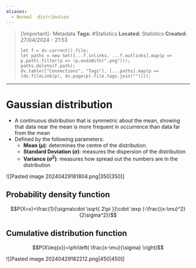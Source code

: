 ```yaml
---
aliases:
  - Normal  distribution
---
```

> [!important]- Metadata
> **Tags:** #Statistics 
> **Located:** Statistics
> **Created:** 27/04/2024 - 21:53
> ```dataviewjs
> let f = dv.current().file;
> let paths = new Set([...f.inlinks, ...f.outlinks].map(p => p.path).filter(p => !p.endsWith(".png")));
> paths.delete(f.path);
> dv.table(["Connections", "Tags"], [...paths].map(p => [dv.fileLink(p), dv.page(p).file.tags.join("")]));
> ```

___
# Gaussian distribution
- A continuous distribution that is symmetric about the mean, showing that data near the mean is more frequent in occurrence than data far from the mean
- Defined by the following parameters:
    - **Mean ($\mu$)**: determines the centre of the distribution.
    - **Standard Deviation ($\sigma$)**: measures the dispersion of the distribution
    - **Variance ($\sigma^2$)**:  measures how spread out the numbers are in the distribution

![[Pasted image 20240429181804.png|350|350]]
## Probability density function
$$P(X=x)=\frac{1}{\sigma\cdot \sqrt{ 2\pi }}\cdot \exp (-\frac{(x-\mu)^2}{2\sigma^2})$$

## Cumulative distribution function 

$$P(X\leq{x})=\phi\left( \frac{x-\mu}{\sigma} \right)$$

![[Pasted image 20240429182212.png|450|450]]


